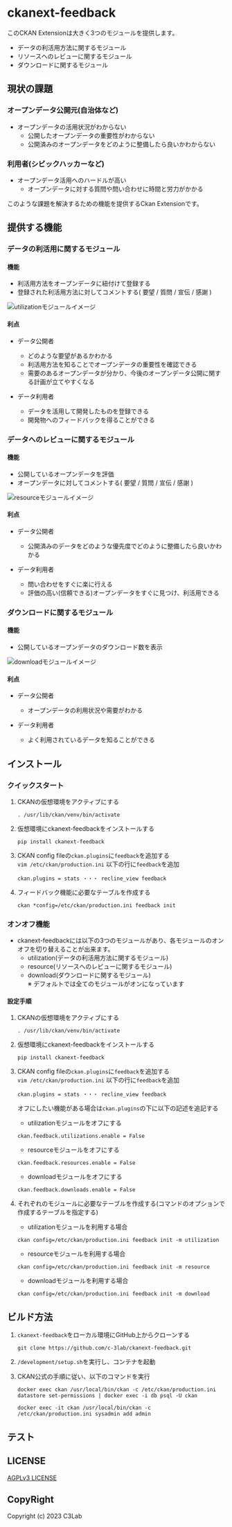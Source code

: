 # ckanext-feedback

このCKAN Extensionは大きく3つのモジュールを提供します。

* データの利活用方法に関するモジュール
* リソースへのレビューに関するモジュール
* ダウンロードに関するモジュール

## 現状の課題

### オープンデータ公開元(自治体など)

* オープンデータの活用状況がわからない
  * 公開したオープンデータの重要性がわからない
  * 公開済みのオープンデータをどのように整備したら良いかわからない

### 利用者(シビックハッカーなど)

* オープンデータ活用へのハードルが高い
  * オープンデータに対する質問や問い合わせに時間と労力がかかる

このような課題を解決するための機能を提供するCkan Extensionです。

## 提供する機能

### データの利活用に関するモジュール

#### 機能

* 利活用方法をオープンデータに紐付けて登録する
* 登録された利活用方法に対してコメントする( 要望 / 質問 / 宣伝 / 感謝 )

![utilizationモジュールイメージ](./assets/utilization.png)

#### 利点

* データ公開者
    * どのような要望があるかわかる
    * 利活用方法を知ることでオープンデータの重要性を確認できる
    * 需要のあるオープンデータが分かり、今後のオープンデータ公開に関する計画が立てやすくなる

* データ利用者
    * データを活用して開発したものを登録できる
    * 開発物へのフィードバックを得ることができる

### データへのレビューに関するモジュール

#### 機能

* 公開しているオープンデータを評価
* オープンデータに対してコメントする( 要望 / 質問 / 宣伝 / 感謝 )

![resourceモジュールイメージ](./assets/resource.png)

#### 利点

* データ公開者
    * 公開済みのデータをどのような優先度でどのように整備したら良いかわかる

* データ利用者
    * 問い合わせをすぐに楽に行える
    * 評価の高い(信頼できる)オープンデータをすぐに見つけ、利活用できる

### ダウンロードに関するモジュール

#### 機能

* 公開しているオープンデータのダウンロード数を表示

![downloadモジュールイメージ](./assets/download.png)

#### 利点

* データ公開者
    * オープンデータの利用状況や需要がわかる

* データ利用者
    * よく利用されているデータを知ることができる

## インストール

### クイックスタート

1. CKANの仮想環境をアクティブにする
   ```
   . /usr/lib/ckan/venv/bin/activate
   ```

2. 仮想環境にckanext-feedbackをインストールする
   ```
   pip install ckanext-feedback
   ```

3. CKAN config fileの`ckan.plugins`に`feedback`を追加する  
   `vim /etc/ckan/production.ini` 以下の行に`feedback`を追加
   ```
   ckan.plugins = stats ・・・ recline_view feedback
   ```

4. フィードバック機能に必要なテーブルを作成する  
   ```
   ckan *config=/etc/ckan/production.ini feedback init
   ```

### オンオフ機能

* ckanext-feedbackには以下の3つのモジュールがあり、各モジュールのオンオフを切り替えることが出来ます。
  * utilization(データの利活用方法に関するモジュール)
  * resource(リソースへのレビューに関するモジュール)
  * download(ダウンロードに関するモジュール)  
※ デフォルトでは全てのモジュールがオンになっています

#### 設定手順

1. CKANの仮想環境をアクティブにする
   ```
   . /usr/lib/ckan/venv/bin/activate
   ```

2. 仮想環境にckanext-feedbackをインストールする
   ```
   pip install ckanext-feedback
   ```

3. CKAN config fileの`ckan.plugins`に`feedback`を追加する  
   `vim /etc/ckan/production.ini` 以下の行に`feedback`を追加
   ```
   ckan.plugins = stats ・・・ recline_view feedback
   ```

   オフにしたい機能がある場合は`ckan.plugins`の下に以下の記述を追記する

    * utilizationモジュールをオフにする  
    ```
    ckan.feedback.utilizations.enable = False
    ```

    * resourceモジュールをオフにする  
    ```
    ckan.feedback.resources.enable = False
    ```

    * downloadモジュールをオフにする  
    ```
    ckan.feedback.downloads.enable = False
    ```

4. それぞれのモジュールに必要なテーブルを作成する(コマンドのオプションで作成するテーブルを指定する)

    * utilizationモジュールを利用する場合
    ```
    ckan config=/etc/ckan/production.ini feedback init -m utilization
    ```

    * resourceモジュールを利用する場合
    ```
    ckan config=/etc/ckan/production.ini feedback init -m resource
    ```

    * downloadモジュールを利用する場合
    ```
    ckan config=/etc/ckan/production.ini feedback init -m download
    ```

## ビルド方法

1. `ckanext-feedback`をローカル環境にGitHub上からクローンする
    ```
    git clone https://github.com/c-3lab/ckanext-feedback.git
    ```

2. `/development/setup.sh`を実行し、コンテナを起動

3. CKAN公式の手順に従い、以下のコマンドを実行
    ```
    docker exec ckan /usr/local/bin/ckan -c /etc/ckan/production.ini datastore set-permissions | docker exec -i db psql -U ckan
    ```
    ```
    docker exec -it ckan /usr/local/bin/ckan -c /etc/ckan/production.ini sysadmin add admin
    ```

## テスト

## LICENSE

[AGPLv3 LICENSE](https://github.com/c-3lab/ckanext-feedback/blob/feature/documentation-README/LICENSE)

## CopyRight

Copyright (c) 2023 C3Lab